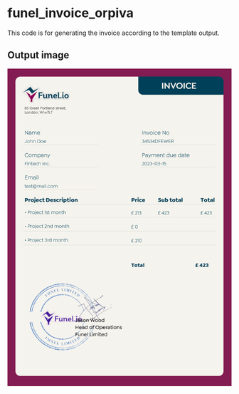 # funel_invoice_orpiva
This code is for generating the invoice according to the template output.

## Output image

![Image1](output.png)